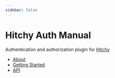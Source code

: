 ```yaml
---
sidebar: false
---
```


# Hitchy Auth Manual

Authentication and authorization plugin for [Hitchy](https://hitchyjs.github.io/core/)

* [About](introduction.md)
* [Getting Started](guides/quickstart.md)
* [API](api)
